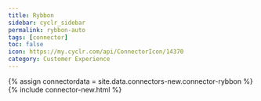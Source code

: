 ```yaml
---
title: Rybbon
sidebar: cyclr_sidebar
permalink: rybbon-auto
tags: [connector]
toc: false
icon: https://my.cyclr.com/api/ConnectorIcon/14370
category: Customer Experience
---
```

{% assign connectordata = site.data.connectors-new.connector-rybbon %}
{% include connector-new.html %}	